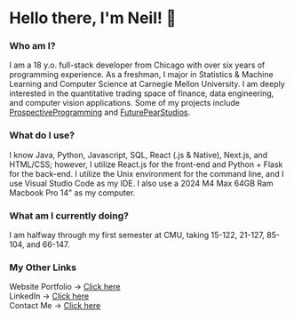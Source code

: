 # Hello there, I'm Neil! 👋 

### Who am I? 
I am a 18 y.o. full-stack developer from Chicago with over six years of programming experience. As a freshman, I major in Statistics & Machine Learning and Computer Science at Carnegie Mellon University. I am deeply interested in the quantitative trading space of finance, data engineering, and computer vision applications. Some of my projects include [ProspectiveProgramming](https://prospectiveprogramming.org/) and [FuturePearStudios](https://realmz.io/). 

### What do I use?
I know Java, Python, Javascript, SQL, React (.js & Native), Next.js, and HTML/CSS; however, I utilize React.js for the front-end and Python + Flask for the back-end. I utilize the Unix environment for the command line, and I use Visual Studio Code as my IDE. I also use a 2024 M4 Max 64GB Ram Macbook Pro 14"  as my computer.

### What am I currently doing?
I am halfway through my first semester at CMU, taking 15-122, 21-127, 85-104, and 66-147.

### My Other Links
Website Portfolio → [Click here](https://neilpuroh.it/) <br>
LinkedIn → [Click here](https://linkedin.com/in/neilpurohit06) <br>
Contact Me → [Click here](mailto:me@neilpuroh.it) <br>
